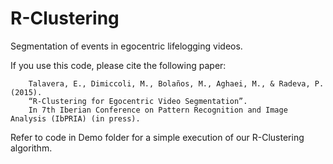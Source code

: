 # R-Clustering
Segmentation of events in egocentric lifelogging videos.

If you use this code, please cite the following paper:

        Talavera, E., Dimiccoli, M., Bolaños, M., Aghaei, M., & Radeva, P. (2015). 
        “R-Clustering for Egocentric Video Segmentation”. 
        In 7th Iberian Conference on Pattern Recognition and Image Analysis (IbPRIA) (in press).

Refer to code in Demo folder for a simple execution of our R-Clustering algorithm.

